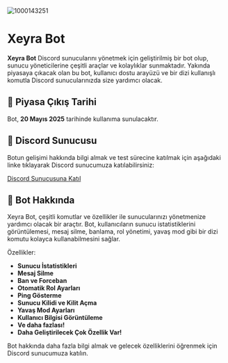 ![1000143251](https://github.com/user-attachments/assets/e7ddf932-6b14-4211-8155-49852dffd591)
# Xeyra Bot

**Xeyra Bot** Discord sunucularını yönetmek için geliştirilmiş bir bot olup, sunucu yöneticilerine çeşitli araçlar ve kolaylıklar sunmaktadır. Yakında piyasaya çıkacak olan bu bot, kullanıcı dostu arayüzü ve bir dizi kullanışlı komutla Discord sunucularınızda size yardımcı olacak.

## 📅 Piyasa Çıkış Tarihi
Bot, **20 Mayıs 2025** tarihinde kullanıma sunulacaktır.

## 💬 Discord Sunucusu
Botun gelişimi hakkında bilgi almak ve test sürecine katılmak için aşağıdaki linke tıklayarak Discord sunucumuza katılabilirsiniz:

[Discord Sunucusuna Katıl](https://discord.com/invite/g2fcqh3cBm)

## 🤖 Bot Hakkında
Xeyra Bot, çeşitli komutlar ve özellikler ile sunucularınızı yönetmenize yardımcı olacak bir araçtır. Bot, kullanıcıların sunucu istatistiklerini görüntülemesi, mesaj silme, banlama, rol yönetimi, yavaş mod gibi bir dizi komutu kolayca kullanabilmesini sağlar.

Özellikler:
- **Sunucu İstatistikleri**
- **Mesaj Silme**
- **Ban ve Forceban**
- **Otomatik Rol Ayarları**
- **Ping Gösterme**
- **Sunucu Kilidi ve Kilit Açma**
- **Yavaş Mod Ayarları**
- **Kullanıcı Bilgisi Görüntüleme**
- **Ve daha fazlası!**
- **Daha Geliştirilecek Çok Özellik Var!**

Bot hakkında daha fazla bilgi almak ve gelecek özelliklerini öğrenmek için Discord sunucumuza katılın.
